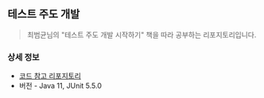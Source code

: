 ## 테스트 주도 개발 

> 최범균님의 "테스트 주도 개발 시작하기" 책을 따라 공부하는 리포지토리입니다. <br>

### 상세 정보
* [코드 참고 리포지토리](https://github.com/madvirus/tddb)
* 버전 - Java 11, JUnit 5.5.0